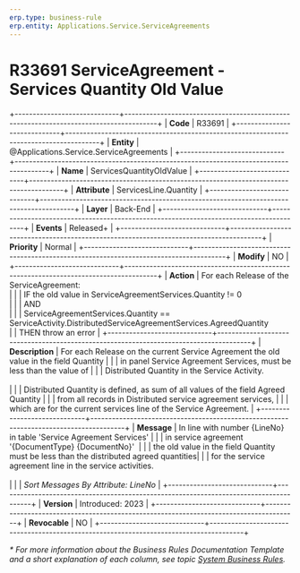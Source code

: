 ```yaml
---
erp.type: business-rule
erp.entity: Applications.Service.ServiceAgreements
---
```


# R33691 ServiceAgreement - Services Quantity Old Value
+-----------------------------+---------------------------------------------------------------------------------------+
| **Code**                    | R33691                                                                                |
+-----------------------------+---------------------------------------------------------------------------------------+
| **Entity**                  | @Applications.Service.ServiceAgreements                                               |
+-----------------------------+---------------------------------------------------------------------------------------+
| **Name**                    | ServicesQuantityOldValue                                                              |
+-----------------------------+---------------------------------------------------------------------------------------+
| **Attribute**               | ServicesLine.Quantity                                                                 |
+-----------------------------+---------------------------------------------------------------------------------------+
| **Layer**                   | Back-End                                                                              |
+-----------------------------+---------------------------------------------------------------------------------------+
| **Events**                  | Released+                                                                             |
+-----------------------------+---------------------------------------------------------------------------------------+
| **Priority**                | Normal                                                                                |
+-----------------------------+---------------------------------------------------------------------------------------+
| **Modify**                  | NO                                                                                    |
+-----------------------------+---------------------------------------------------------------------------------------+
| **Action**                  | For each Release of the ServiceAgreement: <br/>                                       |
|                             | IF the old value in ServiceAgreementServices.Quantity != 0 <br/>                      |
|                             | AND <br/>                                                                             |
|                             | ServiceAgreementServices.Quantity == ServiceActivity.DistributedServiceAgreementServices.AgreedQuantity <br/>
|                             | THEN throw an error                                                                   |
+-----------------------------+---------------------------------------------------------------------------------------+
| **Description**             | For each Release on the current Service Agreement the old value in the field Quantity | 
|                             | in panel Service Agreement Services, must be less than the value of                   |
|                             | Distributed Quantity in the Service Activity. <br><br>                                |
|                             | Distributed Quantity is defined, as sum of all values of the field Agreed Quantity    |
|                             | from all records in Distributed service agreement services,                           |
|                             | which are for the current services line of the Service Agreement.                     |
+-----------------------------+---------------------------------------------------------------------------------------+
| **Message**                 | In line with number {LineNo} in table \'Service Agreement Services\'                  |
|                             | in service agreement \'{DocumentType} {DocumentNo}\'                                  |
|                             | the old value in the field Quantity must be less than the distributed agreed quantities| 
|                             | for the service agreement line in the service activities.<br><br>                     |
|                             | *Sort Messages By Attribute: LineNo*                                                  |
+-----------------------------+---------------------------------------------------------------------------------------+
| **Version**                 | Introduced: 2023                                                                      |
+-----------------------------+---------------------------------------------------------------------------------------+
| **Revocable**               | NO                                                                                    |
+-----------------------------+---------------------------------------------------------------------------------------+

*\* For more information about the Business Rules Documentation Template and a short explanation of each column, see
topic [System Business Rules](../templates/template-description-system-business-rules.md).*
